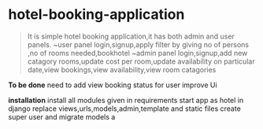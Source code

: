 # hotel-booking-application
>It is simple hotel booking application,it has both admin and user panels.
~user panel
login,signup,apply filter by giving no of persons ,no of rooms needed,bookhotel
~admin panel
login,signup,add new catagory rooms,update cost per room,update availability on particular date,view bookings,view availability,view room catagories


**To be done**
need to add view booking status for user
improve Ui

**installation**
install all modules given in requirements
start app as hotel in django
replace views,urls,models,admin,template and static files
create super user and migrate models
a